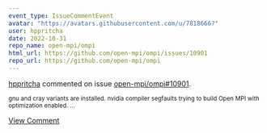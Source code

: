 ```yaml
---
event_type: IssueCommentEvent
avatar: "https://avatars.githubusercontent.com/u/7818666?"
user: hppritcha
date: 2022-10-31
repo_name: open-mpi/ompi
html_url: https://github.com/open-mpi/ompi/issues/10901
repo_url: https://github.com/open-mpi/ompi
---
```


<a href='https://github.com/hppritcha' target='_blank'>hppritcha</a> commented on issue <a href='https://github.com/open-mpi/ompi/issues/10901' target='_blank'>open-mpi/ompi#10901</a>.

<small>gnu and cray variants are installed.  nvidia compiler segfaults trying to build Open MPI with optimization enabled....</small>

<a href='https://github.com/open-mpi/ompi/issues/10901' target='_blank'>View Comment</a>